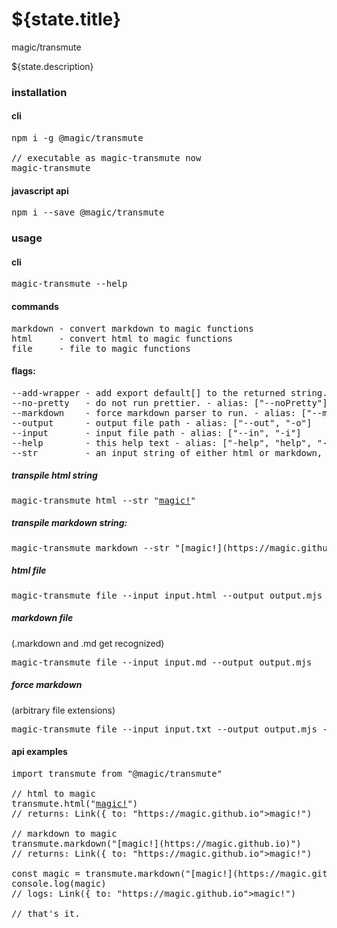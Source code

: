# ${state.title}

<GitBadges>magic/transmute</GitBadges>

${state.description}

<h3 id="installation">installation</h3>

<h4 id="installation-cli">cli</h4>

<Pre>
npm i -g @magic/transmute

// executable as magic-transmute now
magic-transmute
</Pre>

<h4 id="installation-api">javascript api</h4>

<Pre>npm i --save @magic/transmute</Pre>

<h3 id="usage">usage</h3>

<h4 id="usage-cli">cli</h4>

<Pre>magic-transmute --help</Pre>

<h4 id="usage-cli-commands">commands</h4>

<Pre>
markdown - convert markdown to magic functions
html     - convert html to magic functions
file     - file to magic functions
</Pre>

<h4 id="usage-cli-flags">flags:</h4>

<Pre>
--add-wrapper - add export default[] to the returned string. - alias: ["--addWrapper"]
--no-pretty   - do not run prettier. - alias: ["--noPretty"]
--markdown    - force markdown parser to run. - alias: ["--mark", "-m"]
--output      - output file path - alias: ["--out", "-o"]
--input       - input file path - alias: ["--in", "-i"]
--help        - this help text - alias: ["-help", "help", "--h", "-h"]
--str         - an input string of either html or markdown, depending on running command
</Pre>

<h5 id="usage-cli-transpile-html-string">transpile html string</h5>

<Pre>magic-transmute html --str "<a href="https://magic.github.io">magic!</a>"</Pre>

<h5 id="usage-cli-transpile-markdown-string">transpile markdown string:</h5>

<Pre>magic-transmute markdown --str "[magic!](https://magic.github.io)"</Pre>

<h5 id="usage-cli-html-file">html file</h5>

<Pre>magic-transmute file --input input.html --output output.mjs</Pre>

<h5 id="usage-cli-markdown-file">markdown file</h5>

(.markdown and .md get recognized)

<Pre>magic-transmute file --input input.md --output output.mjs</Pre>

<h5 id="usage-cli-force-markdown">force markdown</h5>

(arbitrary file extensions)

<Pre>magic-transmute file --input input.txt --output output.mjs --markdown</Pre>

<h4 id="usage-api">api examples</h4>

<Pre>
import transmute from "@magic/transmute"

// html to magic
transmute.html("<a href="https://magic.github.io">magic!</a>")
// returns: Link({ to: "https://magic.github.io">magic!")

// markdown to magic
transmute.markdown("[magic!](https://magic.github.io)")
// returns: Link({ to: "https://magic.github.io">magic!")

const magic = transmute.markdown("[magic!](https://magic.github.io)")
console.log(magic)
// logs: Link({ to: "https://magic.github.io">magic!")

// that's it.
</Pre>
